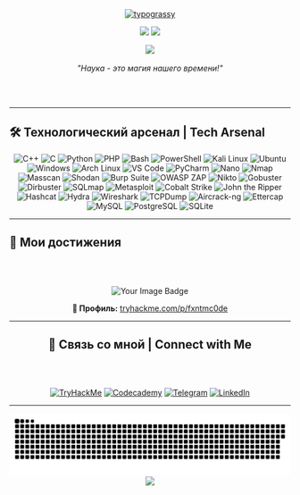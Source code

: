 <div align="center">
    <a href="https://github.com/kawarimidoll/typograssy">
        <img alt="typograssy" src="https://typograssy.deno.dev/api?text=FXNTM&l0=none&l1=82d9d0&l2=027353&l3=038c4c&l4=01402e&bg=none&frame=none&speed=100&comment=">
    </a>
    <p>
        <img draggable="false"style="witdh:119xp;height:20xp;" src="https://komarev.com/ghpvc/?username=FxntmCode&style=for-the-badge&color=1C8C8C">
        <a href="https://t.me/KTN100001">
            <img  draggable="false" style="witdh:119xp;height:20xp;"src="https://img.shields.io/badge/Telegram-2CA5E0?style=for-the-badge&logo=telegram&logoColor=white">
        </a>
    </p>
</div>

<div align="center">

  <!-- Заголовочная гифка -->
  <img src="https://i.pinimg.com/originals/b3/85/69/b385694f382ef98190040916c0efdda1.gif"/>

  *"Наука - это магия нашего времени!"*

  <br><br>


</div>

---


## 🛠️ Технологический арсенал | Tech Arsenal

<div align="center">

  

![C++](https://img.shields.io/badge/C++-00599C?style=for-the-badge&logo=cplusplus&logoColor=white)
![C](https://img.shields.io/badge/C-A8B9CC?style=for-the-badge&logo=c&logoColor=white)
![Python](https://img.shields.io/badge/Python-FFD43B?style=for-the-badge&logo=python&logoColor=darkgreen)
![PHP](https://img.shields.io/badge/PHP-777BB4?style=for-the-badge&logo=php&logoColor=white)
![Bash](https://img.shields.io/badge/Bash-4EAA25?style=for-the-badge&logo=gnubash&logoColor=white)
![PowerShell](https://img.shields.io/badge/PowerShell-5391FE?style=for-the-badge&logo=powershell&logoColor=white) 
![Kali Linux](https://img.shields.io/badge/Kali_Linux-557C94?style=for-the-badge&logo=kali-linux&logoColor=white)
![Ubuntu](https://img.shields.io/badge/Ubuntu-E95420?style=for-the-badge&logo=ubuntu&logoColor=white)
![Windows](https://img.shields.io/badge/Windows-0078D6?style=for-the-badge&logo=windows&logoColor=white)
![Arch Linux](https://img.shields.io/badge/Arch_Linux-1793D1?style=for-the-badge&logo=arch-linux&logoColor=white)
![VS Code](https://img.shields.io/badge/Visual_Studio_Code-0078D4?style=for-the-badge&logo=visual%20studio%20code&logoColor=white)
![PyCharm](https://img.shields.io/badge/PyCharm-000000?style=for-the-badge&logo=pycharm&logoColor=white)
![Nano](https://img.shields.io/badge/Nano-4A90E2?style=for-the-badge&logo=nano&logoColor=white)
![Nmap](https://img.shields.io/badge/Nmap-4682B4?style=for-the-badge&logo=nmap&logoColor=white)
![Masscan](https://img.shields.io/badge/Masscan-FF6B35?style=for-the-badge&logoColor=white)
![Shodan](https://img.shields.io/badge/Shodan-FF5733?style=for-the-badge&logoColor=white)
![Burp Suite](https://img.shields.io/badge/Burp_Suite-FF6633?style=for-the-badge&logoColor=white)
![OWASP ZAP](https://img.shields.io/badge/OWASP_ZAP-00549E?style=for-the-badge&logoColor=white)
![Nikto](https://img.shields.io/badge/Nikto-4B0082?style=for-the-badge&logoColor=white)
![Gobuster](https://img.shields.io/badge/Gobuster-228B22?style=for-the-badge&logoColor=white)
![Dirbuster](https://img.shields.io/badge/Dirbuster-8B4513?style=for-the-badge&logoColor=white)
![SQLmap](https://img.shields.io/badge/SQLmap-CC0000?style=for-the-badge&logoColor=white)
![Metasploit](https://img.shields.io/badge/Metasploit-2596CD?style=for-the-badge&logoColor=white)
![Cobalt Strike](https://img.shields.io/badge/Cobalt_Strike-FF4500?style=for-the-badge&logoColor=white)
![John the Ripper](https://img.shields.io/badge/John_the_Ripper-8B0000?style=for-the-badge&logoColor=white)
![Hashcat](https://img.shields.io/badge/Hashcat-FF6347?style=for-the-badge&logoColor=white)
![Hydra](https://img.shields.io/badge/Hydra-006400?style=for-the-badge&logoColor=white)
![Wireshark](https://img.shields.io/badge/Wireshark-1679A7?style=for-the-badge&logo=wireshark&logoColor=white)
![TCPDump](https://img.shields.io/badge/TCPDump-4682B4?style=for-the-badge&logoColor=white)
![Aircrack-ng](https://img.shields.io/badge/Aircrack--ng-FF1493?style=for-the-badge&logoColor=white)
![Ettercap](https://img.shields.io/badge/Ettercap-8B4513?style=for-the-badge&logoColor=white)
![MySQL](https://img.shields.io/badge/MySQL-4479A1?style=for-the-badge&logo=mysql&logoColor=white)
![PostgreSQL](https://img.shields.io/badge/PostgreSQL-316192?style=for-the-badge&logo=postgresql&logoColor=white)
![SQLite](https://img.shields.io/badge/SQLite-07405E?style=for-the-badge&logo=sqlite&logoColor=white)

</div>

---

## 🎯 Мои достижения

<div align="center">

  <br><br>

  <!-- TryHackMe Profile Badge -->
  <img src="https://tryhackme-badges.s3.amazonaws.com/fxntmc0de.png" alt="Your Image Badge" />

**🔗 Профиль:** [tryhackme.com/p/fxntmc0de](https://tryhackme.com/p/fxntmc0de)

---


## 🤝 Связь со мной | Connect with Me

<div align="center">

  <br><br>

[![TryHackMe](https://img.shields.io/badge/TryHackMe-212C42?style=for-the-badge&logo=tryhackme&logoColor=white)](https://tryhackme.com/p/fxntmc0de)
[![Codecademy](https://img.shields.io/badge/Codecademy-FFF0E6?style=for-the-badge&logo=codecademy&logoColor=303347)](https://www.codecademy.com/profiles/Fxntm)
[![Telegram](https://img.shields.io/badge/Telegram-2CA5E0?style=for-the-badge&logo=telegram&logoColor=white)](https://t.me/KTN100001)
[![LinkedIn](https://img.shields.io/badge/LinkedIn-0077B5?style=for-the-badge&logo=linkedin&logoColor=white)]([https://www.linkedin.com/in/artem-sutyagin-592459349/])

</div>

---

![](https://raw.githubusercontent.com/JohnKun136NVCP/JohnKun136NVCP/output/github-contribution-grid-snake-dark.svg#gh-dark-mode-only)
![](https://raw.githubusercontent.com/JohnKun136NVCP/JohnKun136NVCP/output/github-contribution-grid-snake.svggh-light-mode-only)

